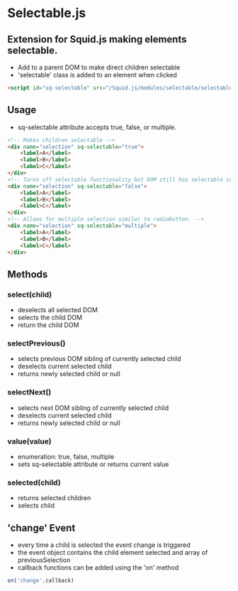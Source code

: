 # Selectable.js

## Extension for Squid.js making elements selectable.
* Add to a parent DOM to make direct children selectable
* 'selectable' class is added to an element when clicked

``` html
<script id="sq-selectable" src="/Squid.js/modules/selectable/selectable.js?"></script>
```

## Usage

* sq-selectable attribute accepts true, false, or multiple.

``` html
<!-- Makes children selectable -->
<div name="selection" sq-selectable="true">
    <label>A</label>
    <label>B</label>
    <label>C</label>
</div>
<!-- Turns off selectable functionality but DOM still has selectable controller -->
<div name="selection" sq-selectable="false">
    <label>A</label>
    <label>B</label>
    <label>C</label>
</div>
<!-- Allows for multiple selection similar to radiobutton. -->
<div name="selection" sq-selectable="multiple">
    <label>A</label>
    <label>B</label>
    <label>C</label>
</div>
```


## Methods

### select(child)
* deselects all selected DOM
* selects the child DOM 
* return the child DOM

### selectPrevious()
* selects previous DOM sibling of currently selected child
* deselects current selected child
* returns newly selected child or null

### selectNext()
* selects next DOM sibling of currently selected child
* deselects current selected child
* returns newly selected child or null

### value(value)
* enumeration: true, false, multiple
* sets sq-selectable attribute or returns current value

### selected(child)
* returns selected children
* selects child 

## 'change' Event
* every time a child is selected the event change is triggered
* the event object contains the child element selected and array of previousSelection
* callback functions can be added using the 'on' method

``` javascript
on('change',callback)
```

